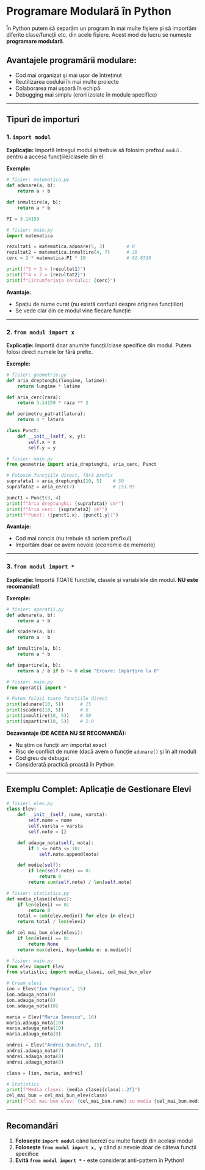 # Programare Modulară în Python

În Python putem să separăm un program în mai multe fișiere și să importăm diferite clase/funcții etc. din acele fișiere. Acest mod de lucru se numește **programare modulară**.

## Avantajele programării modulare:
- Cod mai organizat și mai ușor de întreținut
- Reutilizarea codului în mai multe proiecte
- Colaborarea mai ușoară în echipă
- Debugging mai simplu (erori izolate în module specifice)

---

## Tipuri de importuri

### 1. `import modul`

**Explicație:** Importă întregul modul și trebuie să folosim prefixul `modul.` pentru a accesa funcțiile/clasele din el.

**Exemple:**

```python
# fisier: matematica.py
def adunare(a, b):
    return a + b

def inmultire(a, b):
    return a * b

PI = 3.14159
```

```python
# fisier: main.py
import matematica

rezultat1 = matematica.adunare(5, 3)        # 8
rezultat2 = matematica.inmultire(4, 7)      # 28
cerc = 2 * matematica.PI * 10               # 62.8318

print(f"5 + 3 = {rezultat1}")
print(f"4 × 7 = {rezultat2}")
print(f"Circumferința cercului: {cerc}")
```

**Avantaje:**
- Spațiu de nume curat (nu există confuzii despre originea funcțiilor)
- Se vede clar din ce modul vine fiecare funcție

---

### 2. `from modul import x`

**Explicație:** Importă doar anumite funcții/clase specifice din modul. Putem folosi direct numele lor fără prefix.

**Exemple:**

```python
# fisier: geometrie.py
def aria_dreptunghi(lungime, latime):
    return lungime * latime

def aria_cerc(raza):
    return 3.14159 * raza ** 2

def perimetru_patrat(latura):
    return 4 * latura

class Punct:
    def __init__(self, x, y):
        self.x = x
        self.y = y
```

```python
# fisier: main.py
from geometrie import aria_dreptunghi, aria_cerc, Punct

# Folosim funcțiile direct, fără prefix
suprafata1 = aria_dreptunghi(10, 5)    # 50
suprafata2 = aria_cerc(7)              # 153.93

punct1 = Punct(3, 4)
print(f"Aria dreptunghi: {suprafata1} cm²")
print(f"Aria cerc: {suprafata2} cm²")
print(f"Punct: ({punct1.x}, {punct1.y})")
```

**Avantaje:**
- Cod mai concis (nu trebuie să scriem prefixul)
- Importăm doar ce avem nevoie (economie de memorie)

---

### 3. `from modul import *`

**Explicație:** Importă TOATE funcțiile, clasele și variabilele din modul. **NU este recomandat!**

**Exemple:**

```python
# fisier: operatii.py
def adunare(a, b):
    return a + b

def scadere(a, b):
    return a - b

def inmultire(a, b):
    return a * b

def impartire(a, b):
    return a / b if b != 0 else "Eroare: împărțire la 0"
```

```python
# fisier: main.py
from operatii import *

# Putem folosi toate funcțiile direct
print(adunare(10, 5))      # 15
print(scadere(10, 5))      # 5
print(inmultire(10, 5))    # 50
print(impartire(10, 5))    # 2.0
```

**Dezavantaje (DE ACEEA NU SE RECOMANDĂ):**
- Nu știm ce funcții am importat exact
- Risc de conflict de nume (dacă avem o funcție `adunare()` și în alt modul)
- Cod greu de debugat
- Considerată practică proastă în Python

---

## Exemplu Complet: Aplicație de Gestionare Elevi

```python
# fisier: elev.py
class Elev:
    def __init__(self, nume, varsta):
        self.nume = nume
        self.varsta = varsta
        self.note = []

    def adauga_nota(self, nota):
        if 1 <= nota <= 10:
            self.note.append(nota)

    def medie(self):
        if len(self.note) == 0:
            return 0
        return sum(self.note) / len(self.note)
```

```python
# fisier: statistici.py
def media_clasei(elevi):
    if len(elevi) == 0:
        return 0
    total = sum(elev.medie() for elev in elevi)
    return total / len(elevi)

def cel_mai_bun_elev(elevi):
    if len(elevi) == 0:
        return None
    return max(elevi, key=lambda e: e.medie())
```

```python
# fisier: main.py
from elev import Elev
from statistici import media_clasei, cel_mai_bun_elev

# Cream elevi
ion = Elev("Ion Popescu", 15)
ion.adauga_nota(9)
ion.adauga_nota(8)
ion.adauga_nota(10)

maria = Elev("Maria Ionescu", 16)
maria.adauga_nota(10)
maria.adauga_nota(10)
maria.adauga_nota(9)

andrei = Elev("Andrei Dumitru", 15)
andrei.adauga_nota(7)
andrei.adauga_nota(8)
andrei.adauga_nota(8)

clasa = [ion, maria, andrei]

# Statistici
print(f"Media clasei: {media_clasei(clasa):.2f}")
cel_mai_bun = cel_mai_bun_elev(clasa)
print(f"Cel mai bun elev: {cel_mai_bun.nume} cu media {cel_mai_bun.medie():.2f}")
```

---

## Recomandări

1. **Folosește `import modul`** când lucrezi cu multe funcții din același modul
2. **Folosește `from modul import x, y`** când ai nevoie doar de câteva funcții specifice
3. **Evită `from modul import *`** - este considerat anti-pattern în Python!
